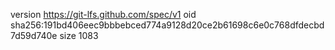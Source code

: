 version https://git-lfs.github.com/spec/v1
oid sha256:191bd406eec9bbbebced774a9128d20ce2b61698c6e0c768dfdecbd7d59d740e
size 1083
